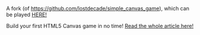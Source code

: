 A fork (of https://github.com/lostdecade/simple_canvas_game), which can be played [HERE!](http://liloboy.github.io/simple_canvas_game/)

Build your first HTML5 Canvas game in no time! [Read the whole article here!](http://www.lostdecadegames.com/how-to-make-a-simple-html5-canvas-game/)
